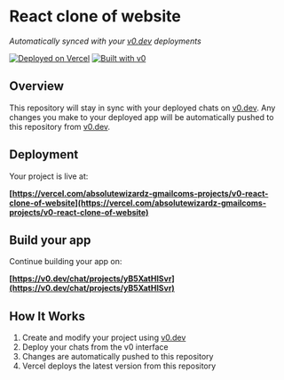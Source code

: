 # React clone of website

*Automatically synced with your [v0.dev](https://v0.dev) deployments*

[![Deployed on Vercel](https://img.shields.io/badge/Deployed%20on-Vercel-black?style=for-the-badge&logo=vercel)](https://vercel.com/absolutewizardz-gmailcoms-projects/v0-react-clone-of-website)
[![Built with v0](https://img.shields.io/badge/Built%20with-v0.dev-black?style=for-the-badge)](https://v0.dev/chat/projects/yB5XatHISvr)

## Overview

This repository will stay in sync with your deployed chats on [v0.dev](https://v0.dev).
Any changes you make to your deployed app will be automatically pushed to this repository from [v0.dev](https://v0.dev).

## Deployment

Your project is live at:

**[https://vercel.com/absolutewizardz-gmailcoms-projects/v0-react-clone-of-website](https://vercel.com/absolutewizardz-gmailcoms-projects/v0-react-clone-of-website)**

## Build your app

Continue building your app on:

**[https://v0.dev/chat/projects/yB5XatHISvr](https://v0.dev/chat/projects/yB5XatHISvr)**

## How It Works

1. Create and modify your project using [v0.dev](https://v0.dev)
2. Deploy your chats from the v0 interface
3. Changes are automatically pushed to this repository
4. Vercel deploys the latest version from this repository

